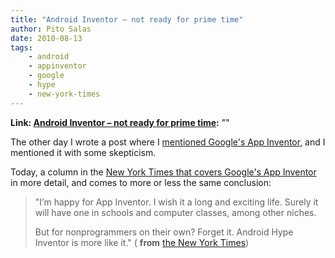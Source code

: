 ```yaml
---
title: "Android Inventor – not ready for prime time"
author: Pito Salas
date: 2010-08-13
tags:
    - android
    - appinventor
    - google
    - hype
    - new-york-times
---
```


**Link: [Android Inventor – not ready for prime time](None):** ""



The other day I wrote a post where I [mentioned Google's App
Inventor](</2010/08/05/david-weinberger-has-flat-feet-programming/>), and I
mentioned it with some skepticism.

Today, a column in the [New York Times that covers Google's App
Inventor](<http://www.nytimes.com/2010/08/12/technology/personaltech/12pogue.html>)
in more detail, and comes to more or less the same conclusion:

> "I’m happy for App Inventor. I wish it a long and exciting life. Surely it
> will have one in schools and computer classes, among other niches.
>
> But for nonprogrammers on their own? Forget it. Android Hype Inventor is
> more like it." ( **from** [the New York
> Times](<http://www.nytimes.com/2010/08/12/technology/personaltech/12pogue.html>))


